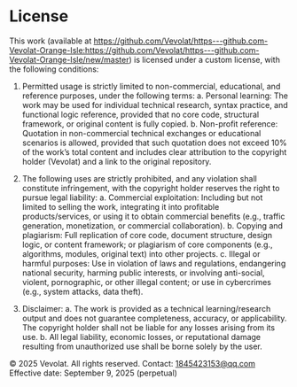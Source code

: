 # License

This work (available at https://github.com/Vevolat/https---github.com-Vevolat-Orange-Isle:https://github.com/Vevolat/https---github.com-Vevolat-Orange-Isle/new/master) is licensed under a custom license, with the following conditions:

1. Permitted usage is strictly limited to non-commercial, educational, and reference purposes, under the following terms:
   a. Personal learning: The work may be used for individual technical research, syntax practice, and functional logic reference, provided that no core code, structural framework, or original content is fully copied.
   b. Non-profit reference: Quotation in non-commercial technical exchanges or educational scenarios is allowed, provided that such quotation does not exceed 10% of the work’s total content and includes clear attribution to the copyright holder (Vevolat) and a link to the original repository.

2. The following uses are strictly prohibited, and any violation shall constitute infringement, with the copyright holder reserves the right to pursue legal liability:
   a. Commercial exploitation: Including but not limited to selling the work, integrating it into profitable products/services, or using it to obtain commercial benefits (e.g., traffic generation, monetization, or commercial collaboration).
   b. Copying and plagiarism: Full replication of core code, document structure, design logic, or content framework; or plagiarism of core components (e.g., algorithms, modules, original text) into other projects.
   c. Illegal or harmful purposes: Use in violation of laws and regulations, endangering national security, harming public interests, or involving anti-social, violent, pornographic, or other illegal content; or use in cybercrimes (e.g., system attacks, data theft).

3. Disclaimer:
   a. The work is provided as a technical learning/research output and does not guarantee completeness, accuracy, or applicability. The copyright holder shall not be liable for any losses arising from its use.
   b. All legal liability, economic losses, or reputational damage resulting from unauthorized use shall be borne solely by the user.

© 2025 Vevolat. All rights reserved.
Contact: 1845423153@qq.com
Effective date: September 9, 2025 (perpetual)
